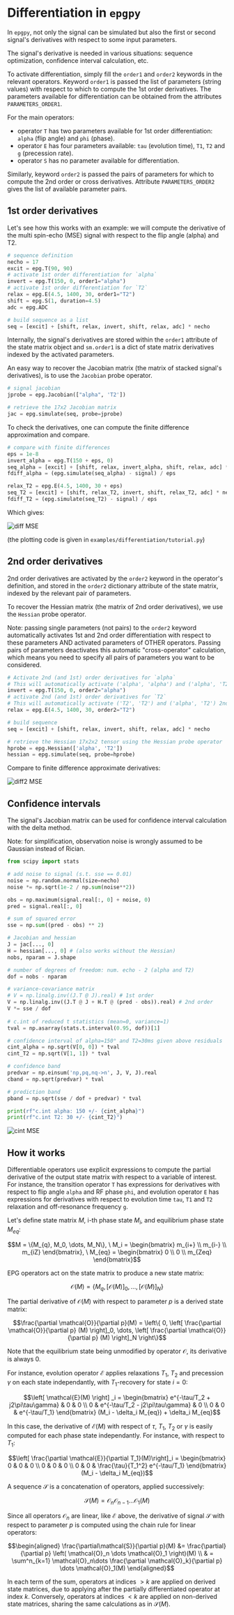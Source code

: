 # Differentiation in `epgpy`

In `epgpy`, not only the signal can be simulated but also the first or second signal's derivatives 
with respect to some input parameters.

The signal's derivative is needed in various situations: sequence optimization, confidence interval calculation, etc.

To activate differentiation, simply fill the `order1` and `order2` keywords in the relevant operators.
Keyword `order1` is passed the list of parameters (string values) with respect to which to compute the 1st order derivatives. The parameters available for differentiation can be obtained from the attributes `PARAMETERS_ORDER1`. 

For the main operators:

- operator `T` has two parameters available for 1st order differentiation: `alpha` (flip angle) and `phi` (phase).
- operator `E` has four parameters available: `tau` (evolution time), `T1`, `T2` and `g` (precession rate).
- operator `S` has no parameter available for differentiation.

Similarly, keyword `order2` is passed the pairs of parameters for which to compute the 2nd order or cross derivatives. Attribute `PARAMETERS_ORDER2` gives the list of available parameter pairs.


## 1st order derivatives

Let's see how this works with an example: 
we will compute the derivative of the multi spin-echo (MSE) signal with respect to the flip angle (alpha) and T2.

```python
# sequence definition
necho = 17
excit = epg.T(90, 90)
# activate 1st order differentiation for `alpha`
invert = epg.T(150, 0, order1="alpha") 
# activate 1st order differentiation for `T2`
relax = epg.E(4.5, 1400, 30, order1="T2") 
shift = epg.S(1, duration=4.5)
adc = epg.ADC

# build sequence as a list
seq = [excit] + [shift, relax, invert, shift, relax, adc] * necho
```

Internally, the signal's derivatives are stored within the `order1`
attribute of the state matrix object and `sm.order1` is a dict of state matrix derivatives
indexed by the activated parameters.

An easy way to recover the Jacobian matrix
(the matrix of stacked signal's derivatives),
is to use the `Jacobian` probe operator.

```python
# signal jacobian
jprobe = epg.Jacobian(["alpha", 'T2'])

# retrieve the 17x2 Jacobian matrix
jac = epg.simulate(seq, probe=jprobe)
```

To check the derivatives, one can compute the finite difference
approximation and compare.

```python
# compare with finite differences
eps = 1e-8
invert_alpha = epg.T(150 + eps, 0)
seq_alpha = [excit] + [shift, relax, invert_alpha, shift, relax, adc] * necho
fdiff_alpha = (epg.simulate(seq_alpha) - signal) / eps

relax_T2 = epg.E(4.5, 1400, 30 + eps)
seq_T2 = [excit] + [shift, relax_T2, invert, shift, relax_T2, adc] * necho
fdiff_T2 = (epg.simulate(seq_T2) - signal) / eps
```

Which gives:

![diff MSE](images/mse-diff.png)

(the plotting code is given in `examples/differentiation/tutorial.py`)


## 2nd order derivatives

2nd order derivatives are activated by the `order2` keyword in the operator's definition,
and stored in the `order2` dictionary attribute of the state matrix, indexed by the relevant pair of parameters.

To recover the Hessian matrix (the matrix of 2nd order derivatives),
we use the `Hessian` probe operator.

Note: passing single parameters (not pairs) to the `order2` keyword automatically activates 1st and 2nd order differentiation with respect to these parameters AND activated parameters of OTHER operators. Passing pairs of parameters deactivates this automatic "cross-operator" calculation, which means you need to specify all pairs of parameters you want to be considered.

```python
# Activate 2nd (and 1st) order derivatives for `alpha` 
# This will automatically activate ('alpha', 'alpha') and ('alpha', 'T2') 2nd order derivatives
invert = epg.T(150, 0, order2="alpha") 
# activate 2nd (and 1st) order derivatives for `T2`
# This will automatically activate ('T2', 'T2') and ('alpha', 'T2') 2nd order derivatives
relax = epg.E(4.5, 1400, 30, order2="T2")

# build sequence
seq = [excit] + [shift, relax, invert, shift, relax, adc] * necho

# retrieve the Hessian 17x2x2 tensor using the Hessian probe operator
hprobe = epg.Hessian(['alpha', 'T2'])
hessian = epg.simulate(seq, probe=hprobe)
```

Compare to finite difference approximate derivatives:

![diff2 MSE](images/mse-diff2.png)


## Confidence intervals

The signal's Jacobian matrix can be used for confidence interval calculation with the delta method.

Note: for simplification, observation noise is wrongly assumed to be Gaussian instead of Rician.


```python
from scipy import stats

# add noise to signal (s.t. sse == 0.01)
noise = np.random.normal(size=necho)
noise *= np.sqrt(1e-2 / np.sum(noise**2))

obs = np.maximum(signal.real[:, 0] + noise, 0)
pred = signal.real[:, 0]

# sum of squared error 
sse = np.sum((pred - obs) ** 2)

# Jacobian and hessian
J = jac[..., 0]
H = hessian[..., 0] # (also works without the Hessian)
nobs, nparam = J.shape

# number of degrees of freedom: num. echo - 2 (alpha and T2)
dof = nobs - nparam

# variance-covariance matrix
# V = np.linalg.inv((J.T @ J).real) # 1st order
V = np.linalg.inv((J.T @ J + H.T @ (pred - obs)).real) # 2nd order
V *= sse / dof
 
# c.int of reduced t statistics (mean=0, variance=1)
tval = np.asarray(stats.t.interval(0.95, dof))[1]

# confidence interval of alpha=150° and T2=30ms given above residuals
cint_alpha = np.sqrt(V[0, 0]) * tval
cint_T2 = np.sqrt(V[1, 1]) * tval

# confidence band
predvar = np.einsum('np,pq,nq->n', J, V, J).real
cband = np.sqrt(predvar) * tval

# prediction band
pband = np.sqrt(sse / dof + predvar) * tval

print(rf"c.int alpha: 150 +/- {cint_alpha}")
print(rf"c.int T2: 30 +/- {cint_T2}")
```

![cint MSE](images/mse-cint.png)


## How it works

Differentiable operators use explicit expressions to compute the partial derivative of the output state matrix with respect to a variable of interest. 
For instance, the transition operator `T` has expressions for derivatives with respect to flip angle `alpha` and RF phase `phi`, 
and evolution operator `E` has expressions for derivatives with respect to evolution time `tau`, `T1` and `T2` relaxation and off-resonance frequency `g`.

Let's define state matrix $M$, i-th phase state $M_i$, and equilibrium phase state $M_{eq}$:

```math
M = \{M_{q}, M_0, \dots, M_N\},
\ 
M_i = \begin{bmatrix}
m_{i+} \\
m_{i-} \\
m_{iZ} 
\end{bmatrix},
\ 
M_{eq} = \begin{bmatrix} 
0 \\
0 \\
m_{Zeq}
\end{bmatrix}
```

EPG operators act on the state matrix to produce a new state matrix:

```math
 \mathcal{O}(M) = \{M_{q}, [\mathcal{O}(M)]_0, \dots, [\mathcal{O}(M)]_N\}
```
The partial derivative of $\mathcal{O}(M)$ with respect to parameter $p$ is a derived state matrix:

```math
\frac{\partial \mathcal{O}}{\partial p}(M) = 
\left\{ 0, \left[ \frac{\partial \mathcal{O}}{\partial p} (M) \right]_0, \dots, \left[ \frac{\partial \mathcal{O}}{\partial p} (M) \right]_N  \right\}
```

Note that the equilibrium state being unmodified by operator $\mathcal{O}$, its derivative is always $0$.

For instance, evolution operator $\mathcal{E}$ applies relaxations $T_1$, $T_2$ and precession $\gamma$ on each state independantly, 
with $T_1$-recovery for state $i=0$:

```math
\left[ \mathcal{E}(M) \right] _i =
\begin{bmatrix}
e^{-\tau/T_2 + j2\pi\tau\gamma} & 0 & 0 \\
0 & e^{-\tau/T_2 - j2\pi\tau\gamma} & 0 \\
0 & 0 & e^{-\tau/T_1}
\end{bmatrix}
(M_i - \delta_i M_{eq}) + \delta_i M_{eq}
```


In this case, the derivative of $\mathcal{E}(M)$ with respect of $\tau$, $T_1$, $T_2$ or $\gamma$ is easily computed for each phase state independantly. 
For instance, with respect to $T_1$:

```math
\left[ \frac{\partial \mathcal{E}}{\partial T_1}(M)\right]_i = 
\begin{bmatrix}
0 & 0 & 0 \\
0 & 0 & 0 \\
0 & 0 & \frac{\tau}{T_1^2} e^{-\tau/T_1}
\end{bmatrix}
(M_i - \delta_i M_{eq})
```

A sequence $\mathcal{S}$ is a concatenation of operators, applied successively:

```math
\mathcal{S}(M) = \mathcal{O}_n \mathcal{O}_{n-1} \dots \mathcal{O}_1(M)
```

Since all operators $\mathcal{O}_n$ are linear, like $\mathcal{E}$ above, 
the derivative of signal $\mathcal{S}$ with respect to parameter $p$ is computed using the chain rule for linear operators:

```math
\begin{aligned}
\frac{\partial\mathcal{S}}{\partial p}(M) &= 
\frac{\partial}{\partial p} \left(
\mathcal{O}_n \dots \mathcal{O}_1
\right)(M) \\
& = \sum^n_{k=1} \mathcal{O}_n\dots \frac{\partial \mathcal{O}_k}{\partial p} \dots \mathcal{O}_1(M)
\end{aligned}
```

In each term of the sum, operators at indices $>k$ are applied on derived state matrices, due to applying after the partially differentiated operator at index $k$.
Conversely, operators at indices $<k$ are applied on non-derived state matrices, sharing the same calculations as in $\mathcal{S}(M)$.
